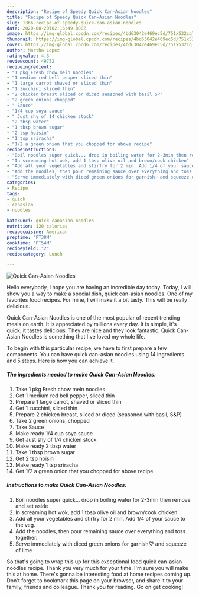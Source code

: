 ```yaml
---
description: "Recipe of Speedy Quick Can-Asian Noodles"
title: "Recipe of Speedy Quick Can-Asian Noodles"
slug: 1366-recipe-of-speedy-quick-can-asian-noodles
date: 2020-08-20T02:16:49.008Z
image: https://img-global.cpcdn.com/recipes/4bd63042e469ec5d/751x532cq70/quick-can-asian-noodles-recipe-main-photo.jpg
thumbnail: https://img-global.cpcdn.com/recipes/4bd63042e469ec5d/751x532cq70/quick-can-asian-noodles-recipe-main-photo.jpg
cover: https://img-global.cpcdn.com/recipes/4bd63042e469ec5d/751x532cq70/quick-can-asian-noodles-recipe-main-photo.jpg
author: Martha Lopez
ratingvalue: 4.3
reviewcount: 49752
recipeingredient:
- "1 pkg Fresh chow mein noodles"
- "1 medium red bell pepper sliced thin"
- "1 large carrot shaved or sliced thin"
- "1 zucchini sliced thin"
- "2 chicken breast sliced or diced seasoned with basil SP"
- "2 green onions chopped"
- " Sauce"
- "1/4 cup soya sauce"
- " Just shy of 14 chicken stock"
- "2 tbsp water"
- "1 tbsp brown sugar"
- "2 tsp hoisin"
- "1 tsp sriracha"
- "1/2 a green onion that you chopped for above recipe"
recipeinstructions:
- "Boil noodles super quick... drop in boiling water for 2-3min then remove and set aside"
- "In screaming hot wok, add 1 tbsp olive oil and brown/cook chicken"
- "Add all your vegetables and stirfry for 2 min. Add 1/4 of your sauce to the veg."
- "Add the noodles, then pour remaining sauce over everything and toss together."
- "Serve immediately with diced green onions for garnish♡ and squeeze of lime"
categories:
- Recipe
tags:
- quick
- canasian
- noodles

katakunci: quick canasian noodles 
nutrition: 120 calories
recipecuisine: American
preptime: "PT38M"
cooktime: "PT54M"
recipeyield: "2"
recipecategory: Lunch

---
```



![Quick Can-Asian Noodles](https://img-global.cpcdn.com/recipes/4bd63042e469ec5d/751x532cq70/quick-can-asian-noodles-recipe-main-photo.jpg)

Hello everybody, I hope you are having an incredible day today. Today, I will show you a way to make a special dish, quick can-asian noodles. One of my favorites food recipes. For mine, I will make it a bit tasty. This will be really delicious.



Quick Can-Asian Noodles is one of the most popular of recent trending meals on earth. It is appreciated by millions every day. It is simple, it's quick, it tastes delicious. They are nice and they look fantastic. Quick Can-Asian Noodles is something that I've loved my whole life.


To begin with this particular recipe, we have to first prepare a few components. You can have quick can-asian noodles using 14 ingredients and 5 steps. Here is how you can achieve it.

<!--inarticleads1-->

##### The ingredients needed to make Quick Can-Asian Noodles:

1. Take 1 pkg Fresh chow mein noodles
1. Get 1 medium red bell pepper, sliced thin
1. Prepare 1 large carrot, shaved or sliced thin
1. Get 1 zucchini, sliced thin
1. Prepare 2 chicken breast, sliced or diced (seasoned with basil, S&amp;P)
1. Take 2 green onions, chopped
1. Take  Sauce
1. Make ready 1/4 cup soya sauce
1. Get  Just shy of 1/4 chicken stock
1. Make ready 2 tbsp water
1. Take 1 tbsp brown sugar
1. Get 2 tsp hoisin
1. Make ready 1 tsp sriracha
1. Get 1/2 a green onion that you chopped for above recipe




<!--inarticleads2-->

##### Instructions to make Quick Can-Asian Noodles:

1. Boil noodles super quick... drop in boiling water for 2-3min then remove and set aside
1. In screaming hot wok, add 1 tbsp olive oil and brown/cook chicken
1. Add all your vegetables and stirfry for 2 min. Add 1/4 of your sauce to the veg.
1. Add the noodles, then pour remaining sauce over everything and toss together.
1. Serve immediately with diced green onions for garnish♡ and squeeze of lime




So that's going to wrap this up for this exceptional food quick can-asian noodles recipe. Thank you very much for your time. I'm sure you will make this at home. There's gonna be interesting food at home recipes coming up. Don't forget to bookmark this page on your browser, and share it to your family, friends and colleague. Thank you for reading. Go on get cooking!
